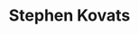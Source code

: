 ---
title:  "Stephen Kovats"
metadate: "hide"
categories: [ Organisator, Berlin ]
image: "/assets/images/stephen-kovats/stephen.jpg"
---